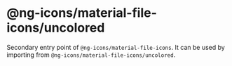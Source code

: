 # @ng-icons/material-file-icons/uncolored

Secondary entry point of `@ng-icons/material-file-icons`. It can be used by importing from `@ng-icons/material-file-icons/uncolored`.
